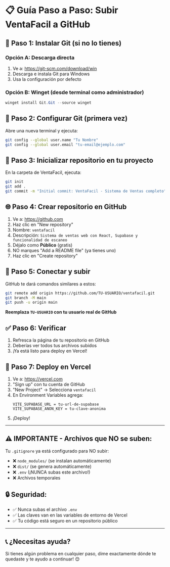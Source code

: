 # 📋 Guía Paso a Paso: Subir VentaFacil a GitHub

## 🔧 **Paso 1: Instalar Git (si no lo tienes)**

### Opción A: Descarga directa
1. Ve a: https://git-scm.com/download/win
2. Descarga e instala Git para Windows
3. Usa la configuración por defecto

### Opción B: Winget (desde terminal como administrador)
```powershell
winget install Git.Git --source winget
```

## 👤 **Paso 2: Configurar Git (primera vez)**

Abre una nueva terminal y ejecuta:

```bash
git config --global user.name "Tu Nombre"
git config --global user.email "tu-email@ejemplo.com"
```

## 📁 **Paso 3: Inicializar repositorio en tu proyecto**

En la carpeta de VentaFacil, ejecuta:

```bash
git init
git add .
git commit -m "Initial commit: VentaFacil - Sistema de Ventas completo"
```

## 🌐 **Paso 4: Crear repositorio en GitHub**

1. Ve a: https://github.com
2. Haz clic en "New repository"
3. Nombre: `ventafacil`
4. Descripción: `Sistema de ventas web con React, Supabase y funcionalidad de escaneo`
5. Déjalo como **Público** (gratis)
6. NO marques "Add a README file" (ya tienes uno)
7. Haz clic en "Create repository"

## 🔗 **Paso 5: Conectar y subir**

GitHub te dará comandos similares a estos:

```bash
git remote add origin https://github.com/TU-USUARIO/ventafacil.git
git branch -M main
git push -u origin main
```

**Reemplaza `TU-USUARIO` con tu usuario real de GitHub**

## ✅ **Paso 6: Verificar**

1. Refresca la página de tu repositorio en GitHub
2. Deberías ver todos tus archivos subidos
3. ¡Ya está listo para deploy en Vercel!

## 🚀 **Paso 7: Deploy en Vercel**

1. Ve a: https://vercel.com
2. "Sign up" con tu cuenta de GitHub
3. "New Project" → Selecciona `ventafacil`
4. En Environment Variables agrega:
   ```
   VITE_SUPABASE_URL = tu-url-de-supabase
   VITE_SUPABASE_ANON_KEY = tu-clave-anonima
   ```
5. ¡Deploy!

---

## ⚠️ **IMPORTANTE - Archivos que NO se suben:**

Tu `.gitignore` ya está configurado para NO subir:
- ❌ `node_modules/` (se instalan automáticamente)
- ❌ `dist/` (se genera automáticamente)
- ❌ `.env` (¡NUNCA subas este archivo!)
- ❌ Archivos temporales

## 🔒 **Seguridad:**

- ✅ Nunca subas el archivo `.env` 
- ✅ Las claves van en las variables de entorno de Vercel
- ✅ Tu código está seguro en un repositorio público

---

## 📞 **¿Necesitas ayuda?**

Si tienes algún problema en cualquier paso, dime exactamente dónde te quedaste y te ayudo a continuar! 😊
